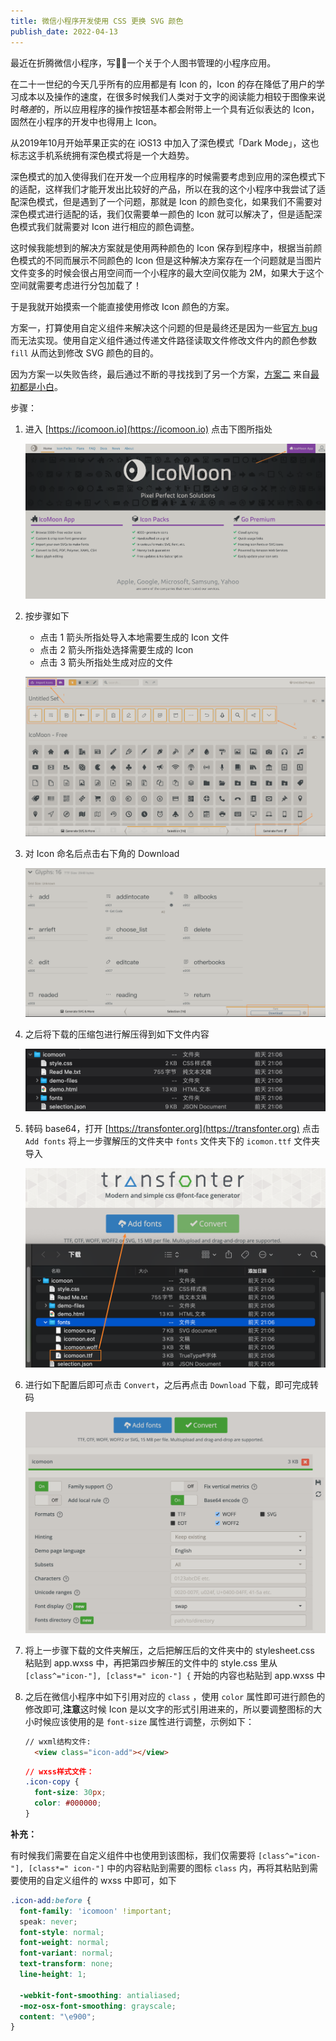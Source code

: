 ```yaml
---
title: 微信小程序开发使用 CSS 更换 SVG 颜色
publish_date: 2022-04-13
---
```


最近在折腾微信小程序，写✍🏻️一个关于个人图书管理的小程序应用。

在二十一世纪的今天几乎所有的应用都是有 Icon 的，Icon
的存在降低了用户的学习成本以及操作的速度，在很多时候我们人类对于文字的阅读能力相较于图像来说时*略差*的，所以应用程序的操作按钮基本都会附带上一个具有近似表达的
Icon，固然在小程序的开发中也得用上 Icon。

从2019年10月开始苹果正实的在 iOS13 中加入了深色模式「Dark
Mode」，这也标志这手机系统拥有深色模式将是一个大趋势。

深色模式的加入使得我们在开发一个应用程序的时候需要考虑到应用的深色模式下的适配，这样我们才能开发出比较好的产品，所以在我的这个小程序中我尝试了适配深色模式，但是遇到了一个问题，那就是
Icon 的颜色变化，如果我们不需要对深色模式进行适配的话，我们仅需要单一颜色的 Icon
就可以解决了，但是适配深色模式我们就需要对 Icon 进行相应的颜色调整。

这时候我能想到的解决方案就是使用两种颜色的 Icon
保存到程序中，根据当前颜色模式的不同而展示不同颜色的 Icon
但是这种解决方案存在一个问题就是当图片文件变多的时候会很占用空间而一个小程序的最大空间仅能为
2M，如果大于这个空间就需要考虑进行分包加载了！

于是我就开始摸索一个能直接使用修改 Icon 颜色的方案。

<!-- more -->

方案一，打算使用自定义组件来解决这个问题的但是最终还是因为一些[官方 bug](https://developers.weixin.qq.com/community/develop/doc/00048ee375c788967bf73837c56800?highLine=mask)而无法实现。使用自定义组件通过传递文件路径读取文件修改文件内的颜色参数
`fill` 从而达到修改 SVG 颜色的目的。

因为方案一以失败告终，最后通过不断的寻找找到了另一个方案，[方案二](https://blog.csdn.net/Originally_M/article/details/106473475)
来自[最初都是小白](https://blog.csdn.net/Originally_M?type=blog)。

步骤：

1. 进入 [https://icomoon.io](https://icomoon.io) 点击下图所指处

   ![image-20220413012356493](/images/EBKNw3ilDahuTX5.png)

2. 按步骤如下

   - 点击 1 箭头所指处导入本地需要生成的 Icon 文件
   - 点击 2 箭头所指处选择需要生成的 Icon
   - 点击 3 箭头所指处生成对应的文件

   ![image-20220413012712640](/images/ZSTq2JGlHDnO9Rk.png)

3. 对 Icon 命名后点击右下角的 Download

   ![image-20220413012905720](/images/JZkbDuhxKTtAUsH.png)

4. 之后将下载的压缩包进行解压得到如下文件内容

   ![image-20220413013107181](/images/9nT8bgUSKj5frkN.png)

5. 转码 base64，打开 [https://transfonter.org](https://transfonter.org) 点击
   `Add fonts` 将上一步骤解压的文件夹中 `fonts` 文件夹下的 `icomon.ttf`
   文件夹导入

   ![image-20220413013508624](/images/hLVx4XrKvSk7mRc.png)

6. 进行如下配置后即可点击 `Convert`，之后再点击 `Download` 下载，即可完成转码

   ![image-20220413013637050](/images/yUMBw8bWv9IHTKq.png)

7. 将上一步骤下载的文件夹解压，之后把解压后的文件夹中的 stylesheet.css 粘贴到
   app.wxss 中，再把第四步解压的文件中的 style.css 里从
   `[class^="icon-"], [class*=" icon-"] {` 开始的内容也粘贴到 app.wxss 中

8. 之后在微信小程序中如下引用对应的 `class` ，使用 `color`
   属性即可进行颜色的修改即可,**注意**这时候 Icon
   是以文字的形式引用进来的，所以要调整图标的大小时候应该使用的是 `font-size`
   属性进行调整，示例如下：

   ```html
   // wxml结构文件:
     <view class="icon-add"></view>
   ```

   ```css
   // wxss样式文件：
   .icon-copy {
     font-size: 30px;
     color: #000000;
   }
   ```

**补充：**

有时候我们需要在自定义组件中也使用到该图标，我们仅需要将
`[class^="icon-"], [class*=" icon-"]` 中的内容粘贴到需要的图标 `class`
内，再将其粘贴到需要使用的自定义组件的 wxss 中即可，如下

```css
.icon-add:before {
  font-family: 'icomoon' !important;
  speak: never;
  font-style: normal;
  font-weight: normal;
  font-variant: normal;
  text-transform: none;
  line-height: 1;

  -webkit-font-smoothing: antialiased;
  -moz-osx-font-smoothing: grayscale;
  content: "\e900";
}
```
